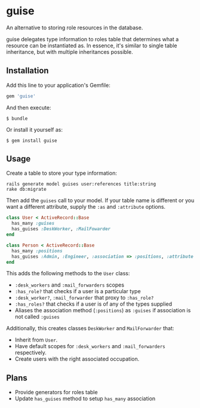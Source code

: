 # guise

An alternative to storing role resources in the database.

guise delegates type information to roles table that determines what a resource
can be instantiated as. In essence, it's similar to single table inheritance,
but with multiple inheritances possible.


## Installation

Add this line to your application's Gemfile:

```ruby
gem 'guise'
```

And then execute:

```
$ bundle
```

Or install it yourself as:

```
$ gem install guise
```


## Usage

Create a table to store your type information:

```
rails generate model guises user:references title:string
rake db:migrate
```

Then add the `guises` call to your model. If your table name is different or
you want a different attribute, supply the `:as` and `:attribute` options.

```ruby
class User < ActiveRecord::Base
  has_many :guises
  has_guises :DeskWorker, :MailFowarder
end

class Person < ActiveRecord::Base
  has_many :positions
  has_guises :Admin, :Engineer, :association => :positions, :attribute => :rank
end
```

This adds the following methods to the `User` class:
* `:desk_workers` and `:mail_forwarders` scopes
* `:has_role?` that checks if a user is a particular type
* `:desk_worker?`, `:mail_forwarder` that proxy to `:has_role?`
* `:has_roles?` that checks if a user is of any of the types supplied
* Aliases the association method (`:positions`) as `:guises` if association is not called `:guises`

Additionally, this creates classes `DeskWorker` and `MailForwarder` that:
* Inherit from `User`.
* Have default scopes for `:desk_workers` and `:mail_forwarders` respectively.
* Create users with the right associated occupation.


## Plans

* Provide generators for roles table
* Update `has_guises` method to setup `has_many` association
